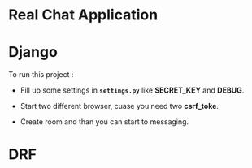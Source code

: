 # Real Chat Application

# Django

To run this project :

- Fill up some settings in **`settings.py`** like **SECRET_KEY** and **DEBUG**.

- Start two different browser, cuase you need two **csrf_toke**.

- Create room and than you can start to messaging.

# DRF
